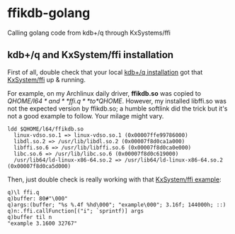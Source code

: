 # ffikdb-golang

Calling golang code from kdb+/q through KxSystems/ffi

## kdb+/q and KxSystem/ffi installation

First of all, double check that your local [kdb+/q installation](https://code.kx.com/q/learn/install/) got that [KxSystem/ffi](https://code.kx.com/q/interfaces/ffi/) up & running. 

For example, on my Archlinux daily driver, **ffikdb.so** was copied to *$QHOME/l64* and **ffi.q** to *$QHOME*. However, my installed libffi.so was not the expected version by ffikdb.so; a humble softlink did the trick but it's not a good example to follow. Your milage might vary.

	ldd $QHOME/l64/ffikdb.so
	  linux-vdso.so.1 => linux-vdso.so.1 (0x00007ffe99786000)
	  libdl.so.2 => /usr/lib/libdl.so.2 (0x00007f8d0ca1a000)
	  libffi.so.6 => /usr/lib/libffi.so.6 (0x00007f8d0ca0e000)
	  libc.so.6 => /usr/lib/libc.so.6 (0x00007f8d0c619000)
	  /usr/lib64/ld-linux-x86-64.so.2 => /usr/lib64/ld-linux-x86-64.so.2 (0x00007f8d0ca5d000)

Then, just double check is really working with that [KxSystem/ffi example](https://code.kx.com/q/interfaces/ffi/examples/):

	q)\l ffi.q
	q)buffer: 80#"\000"
	q)args:(buffer; "%s %.4f %hd\000"; "example\000"; 3.16f; 144000h; ::)
	q)n:.ffi.callFunction[("i"; `sprintf)] args
	q)buffer til n
	"example 3.1600 32767"

